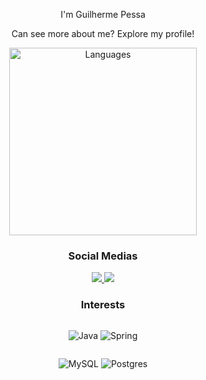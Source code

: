 <div align="center">
  <p>I'm Guilherme Pessa</p>
</div>

<div align="center">
  <p>Can see more about me? Explore my profile!</p>
</div>

<div align="center"">
<img src="https://github-readme-stats.vercel.app/api/top-langs/?username=GuiArmanLi&layout=compact" width="300" alt="Languages">
<br>

</div>

<div align="center">
    <h3>Social Medias</h3>
  <a href="https://api.whatsapp.com/send?phone=551193006741">
    <img src="https://img.shields.io/badge/WhatsApp-25D366?style=for-the-badge&logo=whatsapp&logoColor=white">
  </a>
  <a href="https://www.linkedin.com/in/guilherme-santana-pessa-5a6a72170/">
    <img src="https://img.shields.io/badge/LinkedIn-0077B5?style=for-the-badge&logo=linkedin&logoColor=white">
  </a>
</div>



<div style="display: flex; flex-direction: column;" align="center">
  <h3>Interests</h3>
  <div style="flex: 1;">

![Java](https://img.shields.io/badge/java-%23ED8B00.svg?style=for-the-badge&logo=openjdk&logoColor=white)
![Spring](https://img.shields.io/badge/spring-%236DB33F.svg?style=for-the-badge&logo=spring&logoColor=white)
  </div>
  <div style="flex: 1;">

![MySQL](https://img.shields.io/badge/mysql-%2300f.svg?style=for-the-badge&logo=mysql&logoColor=white)
![Postgres](https://img.shields.io/badge/postgres-%23316192.svg?style=for-the-badge&logo=postgresql&logoColor=white)
  </div>
</div>
